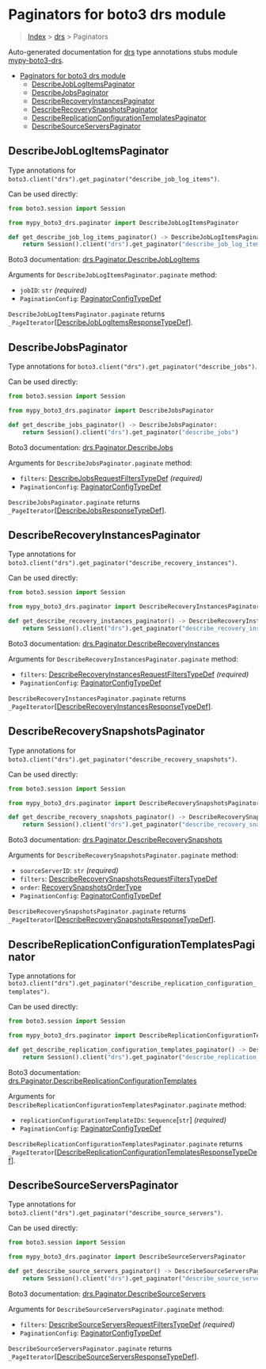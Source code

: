 <a id="paginators-for-boto3-drs-module"></a>

# Paginators for boto3 drs module

> [Index](..) > [drs](.) > Paginators

Auto-generated documentation for
[drs](https://boto3.amazonaws.com/v1/documentation/api/latest/reference/services/drs.html#drs)
type annotations stubs module
[mypy-boto3-drs](https://pypi.org/project/mypy-boto3-drs/).

- [Paginators for boto3 drs module](#paginators-for-boto3-drs-module)
  - [DescribeJobLogItemsPaginator](#describejoblogitemspaginator)
  - [DescribeJobsPaginator](#describejobspaginator)
  - [DescribeRecoveryInstancesPaginator](#describerecoveryinstancespaginator)
  - [DescribeRecoverySnapshotsPaginator](#describerecoverysnapshotspaginator)
  - [DescribeReplicationConfigurationTemplatesPaginator](#describereplicationconfigurationtemplatespaginator)
  - [DescribeSourceServersPaginator](#describesourceserverspaginator)

<a id="describejoblogitemspaginator"></a>

## DescribeJobLogItemsPaginator

Type annotations for
`boto3.client("drs").get_paginator("describe_job_log_items")`.

Can be used directly:

```python
from boto3.session import Session

from mypy_boto3_drs.paginator import DescribeJobLogItemsPaginator

def get_describe_job_log_items_paginator() -> DescribeJobLogItemsPaginator:
    return Session().client("drs").get_paginator("describe_job_log_items")
```

Boto3 documentation:
[drs.Paginator.DescribeJobLogItems](https://boto3.amazonaws.com/v1/documentation/api/latest/reference/services/drs.html#drs.Paginator.DescribeJobLogItems)

Arguments for `DescribeJobLogItemsPaginator.paginate` method:

- `jobID`: `str` *(required)*
- `PaginationConfig`:
  [PaginatorConfigTypeDef](./type_defs.md#paginatorconfigtypedef)

`DescribeJobLogItemsPaginator.paginate` returns
`_PageIterator`\[[DescribeJobLogItemsResponseTypeDef](./type_defs.md#describejoblogitemsresponsetypedef)\].

<a id="describejobspaginator"></a>

## DescribeJobsPaginator

Type annotations for `boto3.client("drs").get_paginator("describe_jobs")`.

Can be used directly:

```python
from boto3.session import Session

from mypy_boto3_drs.paginator import DescribeJobsPaginator

def get_describe_jobs_paginator() -> DescribeJobsPaginator:
    return Session().client("drs").get_paginator("describe_jobs")
```

Boto3 documentation:
[drs.Paginator.DescribeJobs](https://boto3.amazonaws.com/v1/documentation/api/latest/reference/services/drs.html#drs.Paginator.DescribeJobs)

Arguments for `DescribeJobsPaginator.paginate` method:

- `filters`:
  [DescribeJobsRequestFiltersTypeDef](./type_defs.md#describejobsrequestfilterstypedef)
  *(required)*
- `PaginationConfig`:
  [PaginatorConfigTypeDef](./type_defs.md#paginatorconfigtypedef)

`DescribeJobsPaginator.paginate` returns
`_PageIterator`\[[DescribeJobsResponseTypeDef](./type_defs.md#describejobsresponsetypedef)\].

<a id="describerecoveryinstancespaginator"></a>

## DescribeRecoveryInstancesPaginator

Type annotations for
`boto3.client("drs").get_paginator("describe_recovery_instances")`.

Can be used directly:

```python
from boto3.session import Session

from mypy_boto3_drs.paginator import DescribeRecoveryInstancesPaginator

def get_describe_recovery_instances_paginator() -> DescribeRecoveryInstancesPaginator:
    return Session().client("drs").get_paginator("describe_recovery_instances")
```

Boto3 documentation:
[drs.Paginator.DescribeRecoveryInstances](https://boto3.amazonaws.com/v1/documentation/api/latest/reference/services/drs.html#drs.Paginator.DescribeRecoveryInstances)

Arguments for `DescribeRecoveryInstancesPaginator.paginate` method:

- `filters`:
  [DescribeRecoveryInstancesRequestFiltersTypeDef](./type_defs.md#describerecoveryinstancesrequestfilterstypedef)
  *(required)*
- `PaginationConfig`:
  [PaginatorConfigTypeDef](./type_defs.md#paginatorconfigtypedef)

`DescribeRecoveryInstancesPaginator.paginate` returns
`_PageIterator`\[[DescribeRecoveryInstancesResponseTypeDef](./type_defs.md#describerecoveryinstancesresponsetypedef)\].

<a id="describerecoverysnapshotspaginator"></a>

## DescribeRecoverySnapshotsPaginator

Type annotations for
`boto3.client("drs").get_paginator("describe_recovery_snapshots")`.

Can be used directly:

```python
from boto3.session import Session

from mypy_boto3_drs.paginator import DescribeRecoverySnapshotsPaginator

def get_describe_recovery_snapshots_paginator() -> DescribeRecoverySnapshotsPaginator:
    return Session().client("drs").get_paginator("describe_recovery_snapshots")
```

Boto3 documentation:
[drs.Paginator.DescribeRecoverySnapshots](https://boto3.amazonaws.com/v1/documentation/api/latest/reference/services/drs.html#drs.Paginator.DescribeRecoverySnapshots)

Arguments for `DescribeRecoverySnapshotsPaginator.paginate` method:

- `sourceServerID`: `str` *(required)*
- `filters`:
  [DescribeRecoverySnapshotsRequestFiltersTypeDef](./type_defs.md#describerecoverysnapshotsrequestfilterstypedef)
- `order`:
  [RecoverySnapshotsOrderType](./literals.md#recoverysnapshotsordertype)
- `PaginationConfig`:
  [PaginatorConfigTypeDef](./type_defs.md#paginatorconfigtypedef)

`DescribeRecoverySnapshotsPaginator.paginate` returns
`_PageIterator`\[[DescribeRecoverySnapshotsResponseTypeDef](./type_defs.md#describerecoverysnapshotsresponsetypedef)\].

<a id="describereplicationconfigurationtemplatespaginator"></a>

## DescribeReplicationConfigurationTemplatesPaginator

Type annotations for
`boto3.client("drs").get_paginator("describe_replication_configuration_templates")`.

Can be used directly:

```python
from boto3.session import Session

from mypy_boto3_drs.paginator import DescribeReplicationConfigurationTemplatesPaginator

def get_describe_replication_configuration_templates_paginator() -> DescribeReplicationConfigurationTemplatesPaginator:
    return Session().client("drs").get_paginator("describe_replication_configuration_templates")
```

Boto3 documentation:
[drs.Paginator.DescribeReplicationConfigurationTemplates](https://boto3.amazonaws.com/v1/documentation/api/latest/reference/services/drs.html#drs.Paginator.DescribeReplicationConfigurationTemplates)

Arguments for `DescribeReplicationConfigurationTemplatesPaginator.paginate`
method:

- `replicationConfigurationTemplateIDs`: `Sequence`\[`str`\] *(required)*
- `PaginationConfig`:
  [PaginatorConfigTypeDef](./type_defs.md#paginatorconfigtypedef)

`DescribeReplicationConfigurationTemplatesPaginator.paginate` returns
`_PageIterator`\[[DescribeReplicationConfigurationTemplatesResponseTypeDef](./type_defs.md#describereplicationconfigurationtemplatesresponsetypedef)\].

<a id="describesourceserverspaginator"></a>

## DescribeSourceServersPaginator

Type annotations for
`boto3.client("drs").get_paginator("describe_source_servers")`.

Can be used directly:

```python
from boto3.session import Session

from mypy_boto3_drs.paginator import DescribeSourceServersPaginator

def get_describe_source_servers_paginator() -> DescribeSourceServersPaginator:
    return Session().client("drs").get_paginator("describe_source_servers")
```

Boto3 documentation:
[drs.Paginator.DescribeSourceServers](https://boto3.amazonaws.com/v1/documentation/api/latest/reference/services/drs.html#drs.Paginator.DescribeSourceServers)

Arguments for `DescribeSourceServersPaginator.paginate` method:

- `filters`:
  [DescribeSourceServersRequestFiltersTypeDef](./type_defs.md#describesourceserversrequestfilterstypedef)
  *(required)*
- `PaginationConfig`:
  [PaginatorConfigTypeDef](./type_defs.md#paginatorconfigtypedef)

`DescribeSourceServersPaginator.paginate` returns
`_PageIterator`\[[DescribeSourceServersResponseTypeDef](./type_defs.md#describesourceserversresponsetypedef)\].
